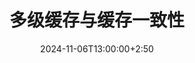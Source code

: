 ---
type: lecture
date: 2024-11-06T13:00:00+2:50
title: 多级缓存与缓存一致性
tldr: "介绍多级缓存结构与Cache Coherence相关知识"
hide_from_announcments: true
# thumbnail:
# links:
---